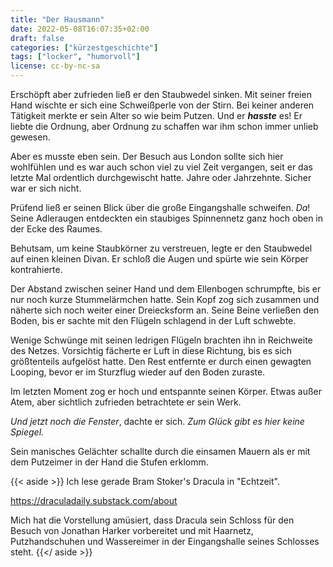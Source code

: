 ```yaml
---
title: "Der Hausmann"
date: 2022-05-08T16:07:35+02:00
draft: false
categories: ["kürzestgeschichte"]
tags: ["locker", "humorvoll"]
license: cc-by-nc-sa
---
```


Erschöpft aber zufrieden ließ er den Staubwedel sinken. Mit seiner freien
Hand wischte er sich eine Schweißperle von der Stirn. Bei keiner anderen
Tätigkeit merkte er sein Alter so wie beim Putzen. Und er **_hasste_** es!
Er liebte die Ordnung, aber Ordnung zu schaffen war ihm schon immer unlieb
gewesen.

Aber es musste eben sein. Der Besuch aus London sollte sich hier wohlfühlen
und es war auch schon viel zu viel Zeit vergangen, seit er das letzte Mal
ordentlich durchgewischt hatte. Jahre oder Jahrzehnte. Sicher war er sich
nicht.

Prüfend ließ er seinen Blick über die große Eingangshalle schweifen. *Da*!
Seine Adleraugen entdeckten ein staubiges Spinnennetz ganz hoch oben in
der Ecke des Raumes.

Behutsam, um keine Staubkörner zu verstreuen, legte er den Staubwedel auf
einen kleinen Divan. Er schloß die Augen und spürte wie sein Körper
kontrahierte.

Der Abstand zwischen seiner Hand und dem Ellenbogen schrumpfte, bis er nur
noch kurze Stummelärmchen hatte. Sein Kopf zog sich zusammen und näherte
sich noch weiter einer Dreiecksform an. Seine Beine verließen den Boden,
bis er sachte mit den Flügeln schlagend in der Luft schwebte.

Wenige Schwünge mit seinen ledrigen Flügeln brachten ihn in Reichweite des
Netzes. Vorsichtig fächerte er Luft in diese Richtung, bis es sich
größtenteils aufgelöst hatte. Den Rest entfernte er durch einen gewagten
Looping, bevor er im Sturzflug wieder auf den Boden zuraste.

Im letzten Moment zog er hoch und entspannte seinen Körper. Etwas außer
Atem, aber sichtlich zufrieden betrachtete er sein Werk.

*Und jetzt noch die Fenster*, dachte er sich. *Zum Glück gibt es hier
keine Spiegel.*

Sein manisches Gelächter schallte durch die einsamen Mauern als er mit
dem Putzeimer in der Hand die Stufen erklomm.

{{< aside >}}
Ich lese gerade Bram Stoker's Dracula in "Echtzeit".

https://draculadaily.substack.com/about

Mich hat die Vorstellung amüsiert, dass Dracula sein
Schloss für den Besuch von Jonathan Harker vorbereitet und mit Haarnetz,
Putzhandschuhen und Wassereimer in der Eingangshalle seines Schlosses
steht.
{{</ aside >}}
